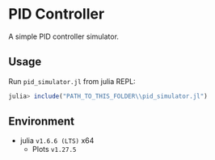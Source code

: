# PID Controller

A simple PID controller simulator.

## Usage

Run `pid_simulator.jl` from julia REPL:
```julia
julia> include("PATH_TO_THIS_FOLDER\\pid_simulator.jl")
```

## Environment

- julia `v1.6.6 (LTS)` x64
  - Plots `v1.27.5`